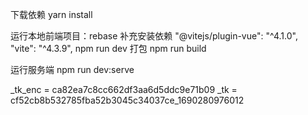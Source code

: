 下载依赖
yarn install

运行本地前端项目：rebase
补充安装依赖
"@vitejs/plugin-vue": "^4.1.0",
"vite": "^4.3.9",
npm run dev
打包
npm run build

运行服务端
npm run dev:serve

_tk_enc = ca82ea7c8cc662df3aa6d5ddc9e71b09
_tk = cf52cb8b532785fba52b3045c34037ce_1690280976012